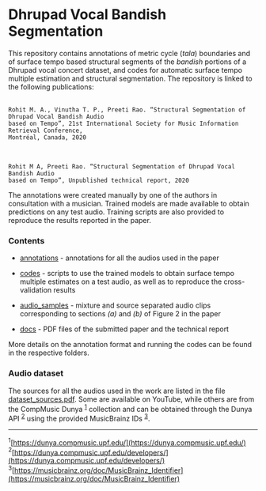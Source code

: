 # Dhrupad Vocal Bandish Segmentation
This repository contains annotations of metric cycle (*tala*) boundaries and of surface tempo based structural segments of the *bandish* portions of a Dhrupad vocal concert dataset, and codes for automatic surface tempo multiple estimation and structural segmentation. The repository is linked to the following publications: </br> </br>
```
Rohit M. A., Vinutha T. P., Preeti Rao. “Structural Segmentation of Dhrupad Vocal Bandish Audio 
based on Tempo”, 21st International Society for Music Information Retrieval Conference,
Montréal, Canada, 2020
```
</br>

```
Rohit M A, Preeti Rao. “Structural Segmentation of Dhrupad Vocal Bandish Audio 
based on Tempo”, Unpublished technical report, 2020
```

The annotations were created manually by one of the authors in consultation with a musician. Trained models are made available to obtain predictions on any test audio. Training scripts are also provided to reproduce the results reported in the paper.

### Contents
* [annotations](./annotations) - annotations for all the audios used in the paper </br>
* [codes](./codes) - scripts to use the trained models to obtain surface tempo multiple estimates on a test audio, as well as to reproduce the cross-validation results </br>

* [audio_samples](./audio_samples) - mixture and source separated audio clips corresponding to sections *(a)* and *(b)* of Figure 2 in the paper
* [docs](./docs) - PDF files of the submitted paper and the technical report 

More details on the annotation format and running the codes can be found in the respective folders.

### Audio dataset
The sources for all the audios used in the work are listed in the file [dataset_sources.pdf](./annotations/dataset_sources.pdf). Some are available on YouTube, while others are from the CompMusic Dunya <sup>[1](#fn1)</sup> collection and can be obtained through the Dunya API <sup>[2](#fn2)</sup> using the provided MusicBrainz IDs <sup>[3](#fn3)</sup>. </br>

***

<a name="fn1"><sup>1</sup></a>[https://dunya.compmusic.upf.edu/](https://dunya.compmusic.upf.edu/) </br>
<a name="fn2"><sup>2</sup></a>[https://dunya.compmusic.upf.edu/developers/](https://dunya.compmusic.upf.edu/developers/) </br>
<a name="fn3"><sup>3</sup></a>[https://musicbrainz.org/doc/MusicBrainz_Identifier](https://musicbrainz.org/doc/MusicBrainz_Identifier) </br>

